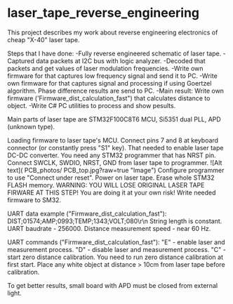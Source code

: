 # laser_tape_reverse_engineering 

This project describes my work about reverse engineering electronics of cheap "X-40" laser tape.

Steps that I have done:
-Fully reverse engineered schematic of laser tape.
-Captured data packets at I2C bus with logic analyzer.
-Decoded that packets and get values of laser modulation frequencies.
-Write own firmware for that captures low frequency signal and send it to PC.
-Write own firmware for that captures signal and processing if using Goertzel algorithm. Phase difference results are send to PC.
-Main result: Write own firmware ('Firmware_dist_calculation_fast") that calculates distance to object.
-Write C# PC utilities to process and show pesults.

Main parts of laser tape are STM32F100C8T6 MCU, Si5351 dual PLL, APD (unknown type).

Loading firmware to laser tape's MCU.
Connect pins 7 and 8 at keyboard connector (or constantly press "S1" key). That needed to enable laser tape DC-DC converter.
You need any STM32 programmer that has NRST pin.
Connect SWCLK, SWDIO, NRST, GND from laser tape to programmer.
![Alt text]( PCB_photos/ PCB_top.jpg?raw=true "Image")
Configure programmer to use "Connect under reset".
Power on laser tape.
Erase whole STM32 FLASH memory. WARNING: YOU WILL LOSE ORIGINAL LASER TAPE FIRWARE AT THIS STEP! You are doing it at your own risk!
Write needed firmware to SM32.


UART data example ("Firmware_dist_calculation_fast"):
DIST;01574;AMP;0993;TEMP;1343;VOLT;080\r\n
String length is constant.
UART baudrate - 256000.
Distance measurement speed - near 60 Hz.


UART commands ("Firmware_dist_calculation_fast"):
"E" - enable laser and measurement process.
"D" - disable laser and measurement process.
"C" - start zero distance calibration. You need to run zero distance calibration at first start. Place any white object at distance > 10cm from laser tape before calibration.


To get better results, small board with APD must be closed from external light.

